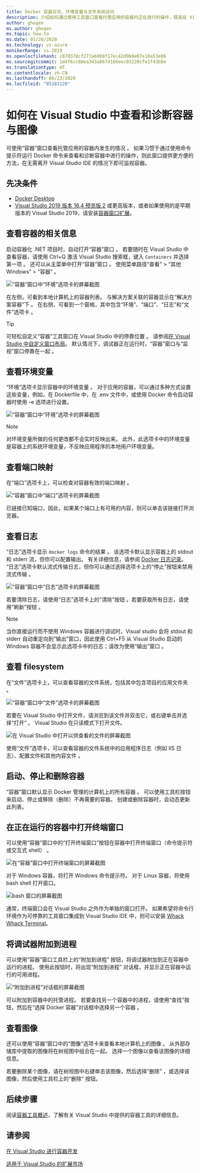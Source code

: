 ```yaml
---
title: Docker 容器日志、环境变量与文件系统访问
description: 介绍如何通过使用工具窗口查看托管应用的容器内正在进行的操作，提高在 Visual Studio 中调试和诊断基于容器的应用的能力。
author: ghogen
ms.author: ghogen
ms.topic: how-to
ms.date: 01/20/2020
ms.technology: vs-azure
monikerRange: vs-2019
ms.openlocfilehash: c870378cf277a6008f17ec42d960e07e18a53e86
ms.sourcegitcommit: 1d4f6cc80ea343a667d16beec03220cfe1f43b8e
ms.translationtype: HT
ms.contentlocale: zh-CN
ms.lasthandoff: 06/23/2020
ms.locfileid: "85283120"
---
```

# <a name="how-to-view-and-diagnose-containers-and-images-in-visual-studio"></a>如何在 Visual Studio 中查看和诊断容器与图像

可使用“容器”窗口查看托管应用的容器内发生的情况  。 如果习惯于通过使用命令提示符运行 Docker 命令来查看和诊断容器中进行的操作，则此窗口提供更方便的方法，在无需离开 Visual Studio IDE 的情况下即可监视容器。

## <a name="prerequisites"></a>先决条件

- [Docker Desktop](https://hub.docker.com/editions/community/docker-ce-desktop-windows)
- [Visual Studio 2019 版本 16.4 预览版 2](https://visualstudio.microsoft.com/downloads) 或更高版本，或者如果使用的是早期版本的 Visual Studio 2019，请安装[容器窗口扩展](https://marketplace.visualstudio.com/items?itemName=ms-azuretools.vs-containers-tools-extensions)。

## <a name="view-information-about-your-containers"></a>查看容器的相关信息

启动容器化 .NET 项目时，自动打开“容器”窗口  。 若要随时在 Visual Studio 中查看容器，请使用 Ctrl+Q 激活 Visual Studio 搜索框，键入 `Containers` 并选择第一项   。 还可以从主菜单中打开“容器”窗口  。 使用菜单路径“查看” > “其他 Windows” > “容器”    。  

![“容器”窗口中“环境”选项卡的屏幕截图](media/view-and-diagnose-containers/container-window.png)

在左侧，可看到本地计算机上的容器列表。 与解决方案关联的容器显示在“解决方案容器”下  。 在右侧，可看到一个窗格，其中包含“环境”、“端口”、“日志”和“文件”选项卡     。

> [!TIP]
> 可轻松自定义“容器”工具窗口在 Visual Studio 中的停靠位置  。 请参阅[在 Visual Studio 中自定义窗口布局](../ide/customizing-window-layouts-in-visual-studio.md)。 默认情况下，调试器正在运行时，“容器”窗口与“监视”窗口停靠在一起   。

## <a name="view-environment-variables"></a>查看环境变量

“环境”选项卡显示容器中的环境变量  。 对于应用的容器，可以通过多种方式设置这些变量，例如，在 Dockerfile 中，在 .env 文件中，或使用 Docker 命令启动容器时使用 -e 选项进行设置。

![“容器”窗口中“环境”选项卡的屏幕截图](media/view-and-diagnose-containers/containers-environment-vars.png)

> [!NOTE]
> 对环境变量所做的任何更改都不会实时反映出来。 此外，此选项卡中的环境变量是容器上的系统环境变量，不反映应用程序的本地用户环境变量。

## <a name="view-port-mappings"></a>查看端口映射

在“端口”选项卡上，可以检查对容器有效的端口映射  。

![“容器”窗口中“端口”选项卡的屏幕截图](media/view-and-diagnose-containers/containers-ports.png)

已链接已知端口，因此，如果某个端口上有可用的内容，则可以单击该链接打开浏览器。

## <a name="view-logs"></a>查看日志

“日志”选项卡显示 `docker logs` 命令的结果  。 该选项卡默认显示容器上的 stdout 和 stderr 流，但你可以配置输出。 有关详细信息，请参阅 [Docker 日志记录](https://docs.docker.com/config/containers/logging/)。  “日志”选项卡默认流式传输日志，但你可以通过选择选项卡上的“停止”按钮来禁用流式传输   。

![“容器”窗口中“日志”选项卡的屏幕截图](media/view-and-diagnose-containers/containers-logs.png)

若要清除日志，请使用“日志”选项卡上的“清除”按钮   。若要获取所有日志，请使用“刷新”按钮  。

> [!NOTE]
> 当你直接运行而不使用 Windows 容器进行调试时，Visual studio 会将 stdout 和 stderr 自动重定向到“输出”窗口，因此使用 Ctrl+F5 从 Visual Studio 启动的 Windows 容器不会显示此选项卡中的日志；请改为使用“输出”窗口     。

## <a name="view-the-filesystem"></a>查看 filesystem

在“文件”选项卡上，可以查看容器的文件系统，包括其中包含项目的应用文件夹  。

![“容器”窗口中“文件”选项卡的屏幕截图](media/view-and-diagnose-containers/container-filesystem.png)

若要在 Visual Studio 中打开文件，请浏览到该文件并双击它，或右键单击并选择“打开”  。 Visual Studio 在只读模式下打开文件。

![在 Visual Studio 中打开以供查看的文件的屏幕截图](media/view-and-diagnose-containers/container-file-open.png)

使用“文件”选项卡，可以查看容器的文件系统中的应用程序日志（例如 IIS 日志）、配置文件和其他内容文件  。

## <a name="start-stop-and-remove-containers"></a>启动、停止和删除容器

“容器”窗口默认显示 Docker 管理的计算机上的所有容器  。 可以使用工具栏按钮来启动、停止或移除（删除）不再需要的容器。  创建或删除容器时，会动态更新此列表。

## <a name="open-a-terminal-window-in-a-running-container"></a>在正在运行的容器中打开终端窗口

可以使用“容器”窗口中的“打开终端窗口”按钮在容器中打开终端窗口（命令提示符或交互式 shell）   。

![在“容器”窗口中打开终端窗口的屏幕截图](media/view-and-diagnose-containers/containers-open-terminal-window.png)

对于 Windows 容器，将打开 Windows 命令提示符。 对于 Linux 容器，将使用 bash shell 打开窗口。

![bash 窗口的屏幕截图](media/view-and-diagnose-containers/container-bash-window.png)

通常，终端窗口会在 Visual Studio 之外作为单独的窗口打开。 如果希望将命令行环境作为可停靠的工具窗口集成到 Visual Studio IDE 中，则可以安装 [Whack Whack Terminal](https://marketplace.visualstudio.com/items?itemName=DanielGriffen.WhackWhackTerminal)。

## <a name="attach-the-debugger-to-a-process"></a>将调试器附加到进程

可以使用“容器”窗口工具栏上的“附加到进程”  按钮，将调试器附加到正在容器中运行的进程。 使用此按钮时，将出现“附加到进程”  对话框，并显示正在容器中运行的可用进程。  

![“附加到进程”对话框的屏幕截图](media/view-and-diagnose-containers/containers-attach-to-process.jpg)

可以附加到容器中的托管进程。 若要查找另一个容器中的进程，请使用“查找”按钮，然后在“选择 Docker 容器”对话框中选择另一个容器   。

## <a name="viewing-images"></a>查看图像

还可以使用“容器”窗口中的“图像”选项卡来查看本地计算机上的图像   。 从外部存储库中提取的图像将在树视图中组合在一起。 选择一个图像以查看该图像的详细信息。

若要删除某个图像，请在树视图中右键单击该图像，然后选择“删除”  ，或选择该图像，然后使用工具栏上的“删除”  按钮。

## <a name="next-steps"></a>后续步骤

阅读[容器工具概述](overview.md)，了解有关 Visual Studio 中提供的容器工具的详细信息。

## <a name="see-also"></a>请参阅

[在 Visual Studio 进行容器开发](/visualstudio/containers)

[适用于 Visual Studio 的扩展市场](https://marketplace.visualstudio.com/)
